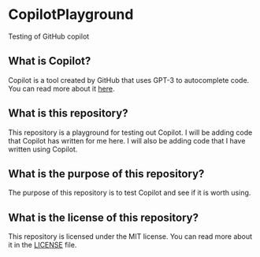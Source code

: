 # CopilotPlayground
Testing of GitHub copilot

## What is Copilot?

Copilot is a tool created by GitHub that uses GPT-3 to autocomplete code. You can read more about it [here](https://copilot.github.com/).

## What is this repository?

This repository is a playground for testing out Copilot. I will be adding code that Copilot has written for me here. I will also be adding code that I have written using Copilot.

## What is the purpose of this repository?

The purpose of this repository is to test Copilot and see if it is worth using.

## What is the license of this repository?

This repository is licensed under the MIT license. You can read more about it in the [LICENSE](LICENSE) file.
